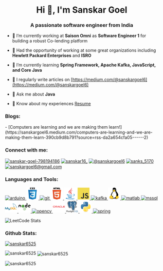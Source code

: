 <h1 align="center">Hi 👋, I'm Sanskar Goel</h1>
<h3 align="center">A passionate software engineer from India</h3>

- 🔭 I’m currently working at **Saison Omni** as **Software Engineer 1** for building a robust Co-lending platform
  
- 🔭 Had the opportunity of working at some great organizations including **Hewlett Packard Enterprises** and **ISRO**

- 🌱 I’m currently learning **Spring Framework, Apache Kafka, JavaScript, and Core Java**

- 📝 I regularly write articles on [https://medium.com/@sanskargoel6](https://medium.com/@sanskargoel6)

- 💬 Ask me about **Java**

<!--- 📫 How to reach me **sanskargoel6@gmail.com**--->

- 📄 Know about my experiences [Resume]([https://drive.google.com/file/d/10RFvZdrCQDC-oMTsvaa0J_54IsWeZRoy/view?usp=sharing](https://drive.google.com/file/d/14CipYVdojVaUGaX-iG-MTkhb8eUA7CWQ/view?usp=sharing))

<h3 align="left">Blogs:</h3>
<!-- BLOG-POST-LIST:START -->
- [Computers are learning and we are making them learn!](https://sanskargoel6.medium.com/computers-are-learning-and-we-are-making-them-learn-390cb9d8b791?source=rss-da2a654cfa05------2)
<!-- BLOG-POST-LIST:END -->

<h3 align="left">Connect with me:</h3>
<p align="left">
<a href="https://linkedin.com/in/sanskar-goel-798194186" target="blank"><img align="center" src="https://raw.githubusercontent.com/rahuldkjain/github-profile-readme-generator/master/src/images/icons/Social/linked-in-alt.svg" alt="sanskar-goel-798194186" height="30" width="40" /></a>
<a href="https://instagram.com/sanskar16_" target="blank"><img align="center" src="https://raw.githubusercontent.com/rahuldkjain/github-profile-readme-generator/master/src/images/icons/Social/instagram.svg" alt="sanskar16_" height="30" width="40" /></a>
<a href="https://medium.com/@sanskargoel6" target="blank"><img align="center" src="https://raw.githubusercontent.com/rahuldkjain/github-profile-readme-generator/master/src/images/icons/Social/medium.svg" alt="@sanskargoel6" height="30" width="40" /></a>
<a href="https://www.leetcode.com/sanks_5170" target="blank"><img align="center" src="https://raw.githubusercontent.com/rahuldkjain/github-profile-readme-generator/master/src/images/icons/Social/leet-code.svg" alt="sanks_5170" height="30" width="40" /></a>
<a href="mailto:sanskargoel6@gmail.com" target="blank"><img align="center" src="https://img.icons8.com/?size=96&id=P7UIlhbpWzZm&format=png" alt="sanskargoel6@gmail.com" height="30" width="40" /></a>
</p>

 
<h3 align="left">Languages and Tools:</h3>
<p align="left"> <a href="https://www.arduino.cc/" target="_blank" rel="noreferrer"> <img src="https://cdn.worldvectorlogo.com/logos/arduino-1.svg" alt="arduino" width="40" height="40"/> </a> <a href="https://www.w3schools.com/css/" target="_blank" rel="noreferrer"> <img src="https://raw.githubusercontent.com/devicons/devicon/master/icons/css3/css3-original-wordmark.svg" alt="css3" width="40" height="40"/> </a> <a href="https://git-scm.com/" target="_blank" rel="noreferrer"> <img src="https://www.vectorlogo.zone/logos/git-scm/git-scm-icon.svg" alt="git" width="40" height="40"/> </a> <a href="https://www.w3.org/html/" target="_blank" rel="noreferrer"> <img src="https://raw.githubusercontent.com/devicons/devicon/master/icons/html5/html5-original-wordmark.svg" alt="html5" width="40" height="40"/> </a> <a href="https://www.java.com" target="_blank" rel="noreferrer"> <img src="https://raw.githubusercontent.com/devicons/devicon/master/icons/java/java-original.svg" alt="java" width="40" height="40"/> </a> <a href="https://developer.mozilla.org/en-US/docs/Web/JavaScript" target="_blank" rel="noreferrer"> <img src="https://raw.githubusercontent.com/devicons/devicon/master/icons/javascript/javascript-original.svg" alt="javascript" width="40" height="40"/> </a> <a href="https://kafka.apache.org/" target="_blank" rel="noreferrer"> <img src="https://www.vectorlogo.zone/logos/apache_kafka/apache_kafka-icon.svg" alt="kafka" width="40" height="40"/> </a> <a href="https://www.linux.org/" target="_blank" rel="noreferrer"> <img src="https://raw.githubusercontent.com/devicons/devicon/master/icons/linux/linux-original.svg" alt="linux" width="40" height="40"/> </a> <a href="https://www.mathworks.com/" target="_blank" rel="noreferrer"> <img src="https://upload.wikimedia.org/wikipedia/commons/2/21/Matlab_Logo.png" alt="matlab" width="40" height="40"/> </a> <a href="https://www.microsoft.com/en-us/sql-server" target="_blank" rel="noreferrer"> <img src="https://www.svgrepo.com/show/303229/microsoft-sql-server-logo.svg" alt="mssql" width="40" height="40"/> </a> <a href="https://www.mysql.com/" target="_blank" rel="noreferrer"> <img src="https://raw.githubusercontent.com/devicons/devicon/master/icons/mysql/mysql-original-wordmark.svg" alt="mysql" width="40" height="40"/> </a> <a href="https://nodejs.org" target="_blank" rel="noreferrer"> <img src="https://raw.githubusercontent.com/devicons/devicon/master/icons/nodejs/nodejs-original-wordmark.svg" alt="nodejs" width="40" height="40"/> </a> <a href="https://opencv.org/" target="_blank" rel="noreferrer"> <img src="https://www.vectorlogo.zone/logos/opencv/opencv-icon.svg" alt="opencv" width="40" height="40"/> </a> <a href="https://www.oracle.com/" target="_blank" rel="noreferrer"> <img src="https://raw.githubusercontent.com/devicons/devicon/master/icons/oracle/oracle-original.svg" alt="oracle" width="40" height="40"/> </a> <a href="https://www.postgresql.org" target="_blank" rel="noreferrer"> <img src="https://raw.githubusercontent.com/devicons/devicon/master/icons/postgresql/postgresql-original-wordmark.svg" alt="postgresql" width="40" height="40"/> </a> <a href="https://www.python.org" target="_blank" rel="noreferrer"> <img src="https://raw.githubusercontent.com/devicons/devicon/master/icons/python/python-original.svg" alt="python" width="40" height="40"/> </a> <a href="https://spring.io/" target="_blank" rel="noreferrer"> <img src="https://www.vectorlogo.zone/logos/springio/springio-icon.svg" alt="spring" width="40" height="40"/> </a> </p>


![LeetCode Stats](https://leetcard.jacoblin.cool/sanks_5170?theme=nord&font=Khmer&ext=contest)

<h3 align="left">Github Stats:</h3>
<p align="left"> <a href="https://github.com/ryo-ma/github-profile-trophy"><img src="https://github-profile-trophy.vercel.app/?username=sanskar6525" alt="sanskar6525" /></a> </p>

<p><img align="left" src="https://github-readme-stats.vercel.app/api/top-langs?username=sanskar6525&show_icons=true&locale=en&layout=compact" alt="sanskar6525" /></p>

<p>&nbsp;<img align="center" src="https://github-readme-stats.vercel.app/api?username=sanskar6525&show_icons=true&locale=en" alt="sanskar6525" /></p>

<p><img align="center" src="https://github-readme-streak-stats.herokuapp.com/?user=sanskar6525&" alt="sanskar6525" /></p>
